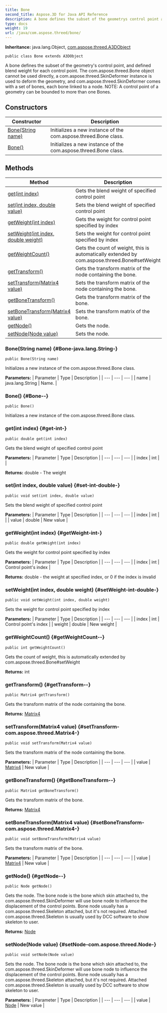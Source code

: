 ```yaml
---
title: Bone
second_title: Aspose.3D for Java API Reference
description: A bone defines the subset of the geometrys control point and defined blend weight for each control point.
type: docs
weight: 19
url: /java/com.aspose.threed/bone/
---
```


**Inheritance:**
java.lang.Object, [com.aspose.threed.A3DObject](../../com.aspose.threed/a3dobject)
```
public class Bone extends A3DObject
```

A bone defines the subset of the geometry's control point, and defined blend weight for each control point. The com.aspose.threed.Bone object cannot be used directly, a com.aspose.threed.SkinDeformer instance is used to deform the geometry, and com.aspose.threed.SkinDeformer comes with a set of bones, each bone linked to a node. NOTE: A control point of a geometry can be bounded to more than one Bones.
## Constructors

| Constructor | Description |
| --- | --- |
| [Bone(String name)](#Bone-java.lang.String-) | Initializes a new instance of the com.aspose.threed.Bone class. |
| [Bone()](#Bone--) | Initializes a new instance of the com.aspose.threed.Bone class. |
## Methods

| Method | Description |
| --- | --- |
| [get(int index)](#get-int-) | Gets the blend weight of specified control point |
| [set(int index, double value)](#set-int-double-) | Sets the blend weight of specified control point |
| [getWeight(int index)](#getWeight-int-) | Gets the weight for control point specified by index |
| [setWeight(int index, double weight)](#setWeight-int-double-) | Sets the weight for control point specified by index |
| [getWeightCount()](#getWeightCount--) | Gets the count of weight, this is automatically extended by com.aspose.threed.Bone\#setWeight |
| [getTransform()](#getTransform--) | Gets the transform matrix of the node containing the bone. |
| [setTransform(Matrix4 value)](#setTransform-com.aspose.threed.Matrix4-) | Sets the transform matrix of the node containing the bone. |
| [getBoneTransform()](#getBoneTransform--) | Gets the transform matrix of the bone. |
| [setBoneTransform(Matrix4 value)](#setBoneTransform-com.aspose.threed.Matrix4-) | Sets the transform matrix of the bone. |
| [getNode()](#getNode--) | Gets the node. |
| [setNode(Node value)](#setNode-com.aspose.threed.Node-) | Sets the node. |
### Bone(String name) {#Bone-java.lang.String-}
```
public Bone(String name)
```


Initializes a new instance of the com.aspose.threed.Bone class.

**Parameters:**
| Parameter | Type | Description |
| --- | --- | --- |
| name | java.lang.String | Name. |

### Bone() {#Bone--}
```
public Bone()
```


Initializes a new instance of the com.aspose.threed.Bone class.

### get(int index) {#get-int-}
```
public double get(int index)
```


Gets the blend weight of specified control point

**Parameters:**
| Parameter | Type | Description |
| --- | --- | --- |
| index | int |  |

**Returns:**
double - The weight
### set(int index, double value) {#set-int-double-}
```
public void set(int index, double value)
```


Sets the blend weight of specified control point

**Parameters:**
| Parameter | Type | Description |
| --- | --- | --- |
| index | int |  |
| value | double | New value |

### getWeight(int index) {#getWeight-int-}
```
public double getWeight(int index)
```


Gets the weight for control point specified by index

**Parameters:**
| Parameter | Type | Description |
| --- | --- | --- |
| index | int | Control point's index |

**Returns:**
double - the weight at specified index, or 0 if the index is invalid
### setWeight(int index, double weight) {#setWeight-int-double-}
```
public void setWeight(int index, double weight)
```


Sets the weight for control point specified by index

**Parameters:**
| Parameter | Type | Description |
| --- | --- | --- |
| index | int | Control point's index |
| weight | double | New weight |

### getWeightCount() {#getWeightCount--}
```
public int getWeightCount()
```


Gets the count of weight, this is automatically extended by com.aspose.threed.Bone\#setWeight

**Returns:**
int
### getTransform() {#getTransform--}
```
public Matrix4 getTransform()
```


Gets the transform matrix of the node containing the bone.

**Returns:**
[Matrix4](../../com.aspose.threed/matrix4)
### setTransform(Matrix4 value) {#setTransform-com.aspose.threed.Matrix4-}
```
public void setTransform(Matrix4 value)
```


Sets the transform matrix of the node containing the bone.

**Parameters:**
| Parameter | Type | Description |
| --- | --- | --- |
| value | [Matrix4](../../com.aspose.threed/matrix4) | New value |

### getBoneTransform() {#getBoneTransform--}
```
public Matrix4 getBoneTransform()
```


Gets the transform matrix of the bone.

**Returns:**
[Matrix4](../../com.aspose.threed/matrix4)
### setBoneTransform(Matrix4 value) {#setBoneTransform-com.aspose.threed.Matrix4-}
```
public void setBoneTransform(Matrix4 value)
```


Sets the transform matrix of the bone.

**Parameters:**
| Parameter | Type | Description |
| --- | --- | --- |
| value | [Matrix4](../../com.aspose.threed/matrix4) | New value |

### getNode() {#getNode--}
```
public Node getNode()
```


Gets the node. The bone node is the bone which skin attached to, the com.aspose.threed.SkinDeformer will use bone node to influence the displacement of the control points. Bone node usually has a com.aspose.threed.Skeleton attached, but it's not required. Attached com.aspose.threed.Skeleton is usually used by DCC software to show skeleton to user.

**Returns:**
[Node](../../com.aspose.threed/node)
### setNode(Node value) {#setNode-com.aspose.threed.Node-}
```
public void setNode(Node value)
```


Sets the node. The bone node is the bone which skin attached to, the com.aspose.threed.SkinDeformer will use bone node to influence the displacement of the control points. Bone node usually has a com.aspose.threed.Skeleton attached, but it's not required. Attached com.aspose.threed.Skeleton is usually used by DCC software to show skeleton to user.

**Parameters:**
| Parameter | Type | Description |
| --- | --- | --- |
| value | [Node](../../com.aspose.threed/node) | New value |

